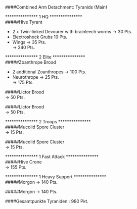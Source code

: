 ####Combined Arm Detachment: Tyranids (Main)  

*************** 1 HQ ***************  
#####Hive Tyrant  
 + 2 x Twin-linked Devourer with brainleech worms -> 30 Pts.  
 + Electroshock Grubs 10 Pts.  
 + Wings -> 35 Pts.  
 -> 240 Pts. 

*************** 2 Elite ***************  
#####Zoanthrope Brood  
 + 2 additional Zoanthropes -> 100 Pts. 
 + Neurothrope -> 25 Pts.  
 -> 175 Pts.  

#####Lictor Brood  
 -> 50 Pts.  

#####Lictor Brood  
 -> 50 Pts.  

*************** 2 Troops ***************  
#####Mucolid Spore Cluster  
 -> 15 Pts.  

#####Mucolid Spore Cluster  
 -> 15 Pts.  

*************** 1 Fast Attack ***************  
#####Hive Crone  
-> 155 Pts.  

*************** 1 Heavy Support ***************  
#####Morgon
-> 140 Pts.

#####Morgon
-> 140 Pts.

####Gesamtpunkte Tyraniden : 980 Pkt.
